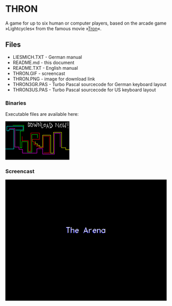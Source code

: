 # THRON

A game for up to six human or computer players, based on the arcade game »Lightcycles« from the famous movie »[Tron](https://www.imdb.com/title/tt0084827/)«.

## Files

* LIESMICH.TXT - German manual
* README.md - this document
* README.TXT - English manual
* THRON.GIF - screencast
* THRON.PNG - image for download link
* THRON3GR.PAS - Turbo Pascal sourcecode for German keyboard layout
* THRON3US.PAS - Turbo Pascal sourcecode for US keyboard layout

### Binaries

Executable files are available here:

[![Thron - download now!](THRON.PNG)](http://turbo.elitepiraten.de/thron3.zip)

### Screencast

![Thron - Scene from 'The Arena'](THRON.GIF)
